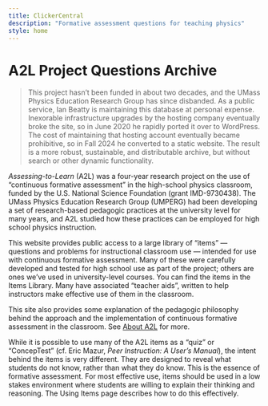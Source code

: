 ```yaml
---
title: ClickerCentral
description: "Formative assessment questions for teaching physics"
style: home
---
```


# A2L Project Questions Archive

> This project hasn’t been funded in about two decades, and the UMass Physics Education Research Group has since disbanded. As a public service, Ian Beatty is maintaining this database at personal expense. Inexorable infrastructure upgrades by the hosting company eventually broke the site, so in June 2020 he rapidly ported it over to WordPress. The cost of maintaining that hosting account eventually became prohibitive, so in Fall 2024 he converted to a static website. The result is a more robust, sustainable, and distributable archive, but without search or other dynamic functionality.

_Assessing-to-Learn_ (A2L) was a four-year research project on the use of “continuous formative assessment” in the high-school physics classroom, funded by the U.S. National Science Foundation (grant IMD-9730438). The UMass Physics Education Research Group (UMPERG) had been developing a set of research-based pedagogic practices at the university level for many years, and A2L studied how these practices can be employed for high school physics instruction.

This website provides public access to a large library of “items” — questions and problems for instructional classroom use — intended for use with continuous formative assessment. Many of these were carefully developed and tested for high school use as part of the project; others are ones we’ve used in university-level courses. You can find the items in the Items Library. Many have associated “teacher aids”, written to help instructors make effective use of them in the classroom.

This site also provides some explanation of the pedagogic philosophy behind the approach and the implementation of continuous formative assessment in the classroom. See [About A2L](./about.md) for more.

While it is possible to use many of the A2L items as a “quiz” or “ConcepTest” (cf. Eric Mazur, _Peer Instruction: A User’s Manual_), the intent behind the items is very different. They are designed to reveal what students do not know, rather than what they do know. This is the essence of formative assessment. For most effective use, items should be used in a low stakes environment where students are willing to explain their thinking and reasoning. The Using Items page describes how to do this effectively.